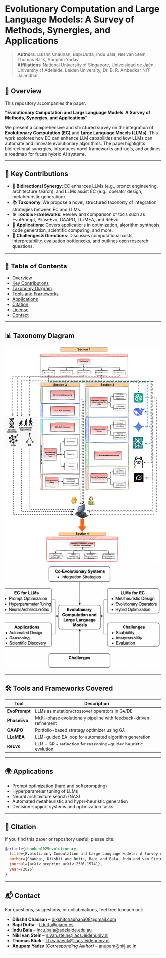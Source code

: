 
# Evolutionary Computation and Large Language Models: A Survey of Methods, Synergies, and Applications

> **Authors**: Dikshit Chauhan, Bapi Dutta, Indu Bala, Niki van Stein, Thomas Bäck, Anupam Yadav  
> **Affiliations**: National University of Singapore, Universidad de Jaén, University of Adelaide, Leiden University, Dr. B. R. Ambedkar NIT Jalandhar

## 📄 Overview

This repository accompanies the paper:

**"Evolutionary Computation and Large Language Models: A Survey of Methods, Synergies, and Applications"**

We present a comprehensive and structured survey on the integration of **Evolutionary Computation (EC)** and **Large Language Models (LLMs)**. This work explores how EC can enhance LLM capabilities and how LLMs can automate and innovate evolutionary algorithms. The paper highlights bidirectional synergies, introduces novel frameworks and tools, and outlines a roadmap for future hybrid AI systems.

---

## 🧠 Key Contributions

- 🔄 **Bidirectional Synergy**: EC enhances LLMs (e.g., prompt engineering, architecture search), and LLMs assist EC (e.g., operator design, metaheuristic generation).
- 📚 **Taxonomy**: We propose a novel, structured taxonomy of integration strategies between EC and LLMs.
- ⚙️ **Tools & Frameworks**: Review and comparison of tools such as EvoPrompt, PhaseEvo, GAAPO, LLaMEA, and ReEvo.
- 🔬 **Applications**: Covers applications in optimization, algorithm synthesis, code generation, scientific computing, and more.
- 🚧 **Challenges & Directions**: Discusses computational costs, interpretability, evaluation bottlenecks, and outlines open research questions.

---

## 📌 Table of Contents

- [Overview](#-overview)
- [Key Contributions](#-key-contributions)
- [Taxonomy Diagram](#-taxonomy-diagram)
- [Tools and Frameworks](#-tools-and-frameworks)
- [Applications](#-applications)
- [Citation](#-citation)
- [License](#-license)
- [Contact](#-contact)

---

## 📊 Taxonomy Diagram

![Taxonomy Diagram](figures/intro.png)
![Taxonomy Diagram](figures/integration_of_ec_and_llm.png)


---

## 🛠️ Tools and Frameworks Covered

| Tool        | Description |
|-------------|-------------|
| **EvoPrompt** | LLMs as mutation/crossover operators in GA/DE |
| **PhaseEvo**  | Multi-phase evolutionary pipeline with feedback-driven refinement |
| **GAAPO**     | Portfolio-based strategy optimizer using GA |
| **LLaMEA**    | LLM-guided EA loop for automated algorithm generation |
| **ReEvo**     | LLM + GP + reflection for reasoning-guided heuristic evolution |

---

## 🌍 Applications

- Prompt optimization (hard and soft prompting)
- Hyperparameter tuning of LLMs
- Neural architecture search (NAS)
- Automated metaheuristic and hyper-heuristic generation
- Decision-support systems and optimization tasks

---

## 📖 Citation

If you find this paper or repository useful, please cite:

```bibtex
@article{chauhan2025evolutionary,
  title={Evolutionary Computation and Large Language Models: A Survey of Methods, Synergies, and Applications},
  author={Chauhan, Dikshit and Dutta, Bapi and Bala, Indu and van Stein, Niki and Bäck, Thomas and Yadav, Anupam},
  journal={arXiv preprint arXiv:2505.15741},
  year={2025}
}
```
---

## 📬 Contact

For questions, suggestions, or collaborations, feel free to reach out:

- **Dikshit Chauhan** – [dikshitchauhan608@gmail.com](mailto:dikshitchauhan608@gmail.com)  
- **Bapi Dutta** – [bdutta@ujaen.es](mailto:bdutta@ujaen.es)  
- **Indu Bala** – [indu.bala@adelaide.edu.au](mailto:indu.bala@adelaide.edu.au)  
- **Niki van Stein** – [n.van.stein@liacs.leidenuniv.nl](mailto:n.van.stein@liacs.leidenuniv.nl)  
- **Thomas Bäck** – [t.h.w.baeck@liacs.leidenuniv.nl](mailto:t.h.w.baeck@liacs.leidenuniv.nl)  
- **Anupam Yadav** *(Corresponding Author)* – [anupam@nitj.ac.in](mailto:anupam@nitj.ac.in)

---

